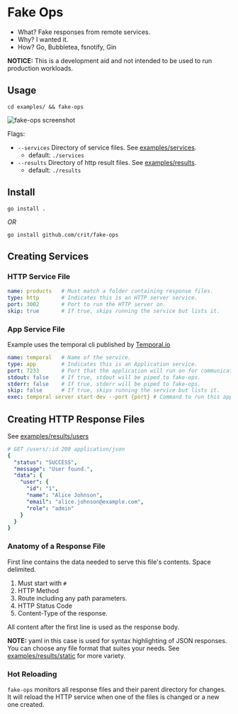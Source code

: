 # Fake Ops

- What? Fake responses from remote services.
- Why? I wanted it.
- How? Go, Bubbletea, fsnotify, Gin

__NOTICE:__ This is a development aid and not intended to be used to run production workloads. 

## Usage

```shell
cd examples/ && fake-ops
```

![fake-ops screenshot](https://i.critrussell.net/2025/0TzwkbemCqWTYre.png)

Flags:

- `--services` Directory of service files. See [examples/services](examples/services).
  - default: `./services`
- `--results` Directory of http result files. See [examples/results](examples/results).
  - default: `./results`

## Install

```shell
go install .
```

_OR_

```shell
go install github.com/crit/fake-ops
```

## Creating Services

### HTTP Service File

```yaml
name: products   # Must match a folder containing response files.
type: http       # Indicates this is an HTTP server service.
port: 3002       # Port to run the HTTP server on.
skip: true       # If true, skips running the service but lists it.
```

### App Service File

Example uses the temporal cli published by [Temporal.io](https://docs.temporal.io/cli)

```yaml
name: temporal   # Name of the service.
type: app        # Indicates this is an Application service.
port: 7233       # Port that the application will run on for communication.
stdout: false    # If true, stdout will be piped to fake-ops.
stderr: false    # If true, stderr will be piped to fake-ops.
skip: false      # If true, skips running the service but lists it.
exec: temporal server start-dev --port {port} # Command to run this application. {port} will be substituted at runtime.
```

## Creating HTTP Response Files

See [examples/results/users](examples/results/users)

```yaml
# GET /users/:id 200 application/json
{
  "status": "SUCCESS",
  "message": "User found.",
  "data": {
    "user": {
      "id": "1",
      "name": "Alice Johnson",
      "email": "alice.johnson@example.com",
      "role": "admin"
    }
  }
}
```

### Anatomy of a Response File

First line contains the data needed to serve this file's contents. Space delimited.

1. Must start with `#`
2. HTTP Method
3. Route including any path parameters.
4. HTTP Status Code
5. Content-Type of the response.

All content after the first line is used as the response body.

__NOTE:__ yaml in this case is used for syntax highlighting of JSON responses. You can choose any file
format that suites your needs. See [examples/results/static](examples/results/static) for more variety.

### Hot Reloading

`fake-ops` monitors all response files and their parent directory for changes. It will reload the HTTP service when 
one of the files is changed or a new one created.
